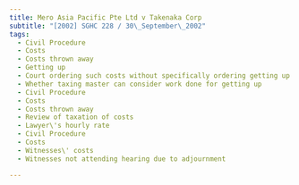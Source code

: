 ```yaml
---
title: Mero Asia Pacific Pte Ltd v Takenaka Corp
subtitle: "[2002] SGHC 228 / 30\_September\_2002"
tags:
  - Civil Procedure
  - Costs
  - Costs thrown away
  - Getting up
  - Court ordering such costs without specifically ordering getting up costs
  - Whether taxing master can consider work done for getting up
  - Civil Procedure
  - Costs
  - Costs thrown away
  - Review of taxation of costs
  - Lawyer\'s hourly rate
  - Civil Procedure
  - Costs
  - Witnesses\' costs
  - Witnesses not attending hearing due to adjournment

---
```



